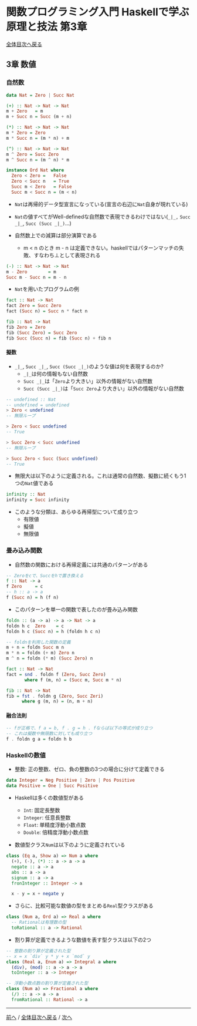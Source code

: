 # 関数プログラミング入門 Haskellで学ぶ原理と技法 第3章
[全体目次へ戻る](../index.md)

## 3章 数値
### 自然数
```haskell
data Nat = Zero | Succ Nat

(+) :: Nat -> Nat -> Nat
m + Zero   = m
m + Succ n = Succ (m + n)

(*) :: Nat -> Nat -> Nat
m * Zero = Zero
m * Succ n = (m * n) + m

(^) :: Nat -> Nat -> Nat
m ^ Zero = Succ Zero
m ^ Succ n = (m ^ n) * m

instance Ord Nat where
  Zero < Zero =   False
  Zero < Succ n   = True
  Succ m < Zero   = False
  Succ m < Succ n = (m < n)
```

- `Nat`は再帰的データ型宣言になっている(宣言の右辺に`Nat`自身が現れている)
- `Nat`の値すべてがWell-definedな自然数で表現できるわけではない(`_|_,` `Succ _|_`, `Succ (Succ _|_)`...)

- 自然数上での減算は部分演算である
  + m < n のとき m - n は定義できない。haskellではパターンマッチの失敗、すなわち⊥として表現される

```haskell
(-) :: Nat -> Nat -> Nat
m - Zero        = m
Succ m - Succ n = m - n
```

- `Nat`を用いたプログラムの例

```haskell
fact :: Nat -> Nat
fact Zero = Succ Zero
fact (Succ n) = Succ n * fact n

fib :: Nat -> Nat
fib Zero = Zero
fib (Succ Zero) = Succ Zero
fib Succ (Succ n) = fib (Succ n) + fib n
```

#### 擬数
- `_|_`, `Succ _|_`, `Succ (Succ _|_)`のような値は何を表現するのか?
  + `_|_`は何の情報もない自然数
  + `Succ _|_`は「`Zero`より大きい」以外の情報がない自然数
  + `Succ (Succ _|_)`は「`Succ Zero`より大きい」以外の情報がない自然数

```haskell
-- undefined :: Nat
-- undefined = undefined
> Zero < undefined
-- 無限ループ

> Zero < Succ undefined
-- True

> Succ Zero < Succ undefined
-- 無限ループ

> Succ Zero < Succ (Succ undefined)
-- True
```

- 無限大は以下のように定義される。これは通常の自然数、擬数に続くもう1つの`Nat`値である

```haskell
infinity :: Nat
infinity = Succ infinity
```

- このような分類は、あらゆる再帰型について成り立つ
  + 有限値
  + 擬値
  + 無限値


### 畳み込み関数
- 自然数の関数における再帰定義には共通のパターンがある

```haskell
-- Zeroをcで、Succをhで置き換える
f :: Nat -> a
f Zero     = c
-- h :: a -> a
f (Succ n) = h (f n)
```

- このパターンを単一の関数で表したのが畳み込み関数

```haskell
foldn :: (a -> a) -> a -> Nat -> a
foldn h c  Zero    = c
foldn h c (Succ n) = h (foldn h c n)

-- foldnを利用した関数の定義
m + n = foldn Succ m n
m * n = foldn (+ m) Zero n
m ^ n = foldn (* m) (Succ Zero) n

fact :: Nat -> Nat
fact = snd . foldn f (Zero, Succ Zero)
       where f (m, n) = (Succ m, Succ m * n)

fib :: Nat -> Nat
fib = fst . foldn g (Zero, Succ Zeri)
      where g (m, n) = (n, m + n)
```

#### 融合法則
```haskell
-- fが正格で、f a = b, f . g = h . fならば以下の等式が成り立つ
-- これは擬数や無限数に対しても成り立つ
f . foldn g a = foldn h b
```


### Haskellの数値
- 整数: 正の整数、ゼロ、負の整数の3つの場合に分けて定義できる

```haskell
data Integer = Neg Positive | Zero | Pos Positive
data Positive = One | Succ Positive
```

- Haskellは多くの数値型がある
  + `Int`: 固定長整数
  + `Integer`: 任意長整数
  + `Float`: 単精度浮動小数点数
  + `Double`: 倍精度浮動小数点数

- 数値型クラス`Num`は以下のように定義されている

```haskell
class (Eq a, Show a) => Num a where
  (+), (-), (*) :: a -> a -> a
  negate :: a -> a
  abs :: a -> a
  signum :: a -> a
  fronInteger :: Integer -> a

  x - y = x + negate y
```

- さらに、比較可能な数値の型をまとめる`Real`型クラスがある

```haskell
class (Num a, Ord a) => Real a where
  -- Rationalは有理数の型
  toRational :: a -> Rational
```

- 割り算が定義できるような数値を表す型クラスは以下の2つ

```haskell
-- 整数の割り算が定義された型
-- x = x `div` y * y + x `mod` y
class (Real a, Enum a) => Integral a where
  (div), (mod) :: a -> a -> a
  toInteger :: a -> Integer

-- 浮動小数点数の割り算が定義された型
class (Num a) => Fractional a where
  (/) :: a -> a -> a
  fromRational :: Rational -> a
```
***

[前へ](c2.md) /
[全体目次へ戻る](../index.md) /
[次へ](c4.md)
